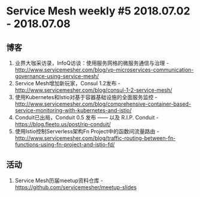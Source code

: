 # Service Mesh weekly #5 2018.07.02 - 2018.07.08

## 博客

1. 业界大咖采访录，InfoQ访谈：使用服务网格的微服务通信与治理 - http://www.servicemesher.com/blog/vp-microservices-communication-governance-using-service-mesh/
2. Service Mesh增加新玩家，Consul 1.2发布 - http://www.servicemesher.com/blog/consul-1-2-service-mesh/
3. 使用Kubernetes和Istio对基于容器基础设施的全面服务监控 - http://www.servicemesher.com/blog/comprehensive-container-based-service-monitoring-with-kubernetes-and-istio/
4. Conduit已出局，Conduit 0.5 发布 —— 以及 R.I.P. Conduit - https://blog.fleeto.us/post/rip-conduit/
5. 使用Istio控制Serverless架构Fn Project中的函数间流量路由 - http://www.servicemesher.com/blog/traffic-routing-between-fn-functions-using-fn-project-and-istio-fd/

## 活动

1. Service Mesh历届meetup资料仓库 - https://github.com/servicemesher/meetup-slides